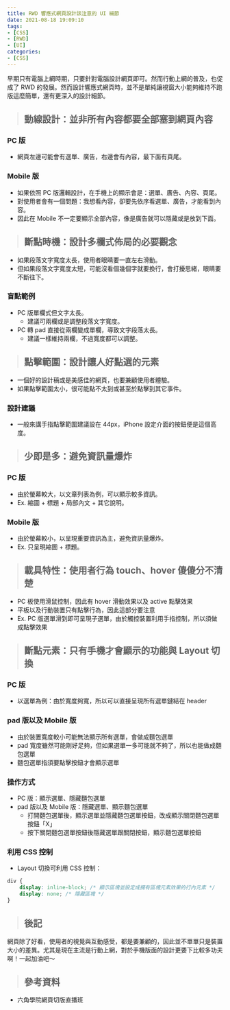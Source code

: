 ```yaml
---
title: RWD 響應式網頁設計該注意的 UI 細節
date: 2021-08-18 19:09:10
tags:
- [CSS]
- [RWD]
- [UI]
categories:
- [CSS]
---
```


早期只有電腦上網時期，只要針對電腦設計網頁即可。然而行動上網的普及，也促成了 RWD 的發展。然而設計響應式網頁時，並不是單純讓視窗大小能夠維持不跑版這麼簡單，還有更深入的設計細節。

<!-- more -->

> ## 動線設計：並非所有內容都要全部塞到網頁內容

### PC 版

* 網頁左邊可能會有選單、廣告，右邊會有內容，最下面有頁尾。

### Mobile 版

* 如果依照 PC 版邏輯設計，在手機上的顯示會是：選單、廣告、內容、頁尾。
* 對使用者會有一個問題：我想看內容，卻要先依序看選單、廣告，才能看到內容。
* 因此在 Mobile 不一定要顯示全部內容，像是廣告就可以隱藏或是放到下面。

> ## 斷點時機：設計多欄式佈局的必要觀念

* 如果段落文字寬度太長，使用者眼睛要一直左右滑動。
* 但如果段落文字寬度太短，可能沒看個幾個字就要換行，會打擾思緒，眼睛要不斷往下。

### 盲點範例

* PC 版單欄式但文字太長。
  * 建議可兩欄或是調整段落文字寬度。
* PC 轉 pad 直接從兩欄變成單欄，導致文字段落太長。
  * 建議一樣維持兩欄，不過寬度都可以調整。

> ## 點擊範圍：設計讓人好點選的元素

* 一個好的設計稿或是美感佳的網頁，也要兼顧使用者體驗。
* 如果點擊範圍太小，很可能點不太到或甚至於點擊到其它事件。

### 設計建議

* 一般來講手指點擊範圍建議設在 44px，iPhone 設定介面的按鈕便是這個高度。

> ## 少即是多：避免資訊量爆炸

### PC 版

* 由於螢幕較大，以文章列表為例，可以顯示較多資訊。
* Ex. 縮圖 + 標題 + 局部內文 + 其它說明。

### Mobile 版

* 由於螢幕較小，以呈現重要資訊為主，避免資訊量爆炸。
* Ex. 只呈現縮圖 + 標題。

> ## 載具特性：使用者行為 touch、hover 傻傻分不清楚

* PC 板使用滑鼠控制，因此有 hover 滑動效果以及 active 點擊效果
* 平板以及行動裝置只有點擊行為，因此這部分要注意
* Ex. PC 版選單滑到即可呈現子選單，由於觸控裝置利用手指控制，所以須做成點擊效果

> ## 斷點元素：只有手機才會顯示的功能與 Layout 切換

### PC 版

* 以選單為例：由於寬度夠寬，所以可以直接呈現所有選單鏈結在 header

### pad 版以及 Mobile 版

* 由於裝置寬度較小可能無法顯示所有選單，會做成麵包選單
* pad 寬度雖然可能剛好足夠，但如果選單一多可能就不夠了，所以也能做成麵包選單
* 麵包選單指須要點擊按鈕才會顯示選單

### 操作方式

* PC 版：顯示選單、隱藏麵包選單
* pad 版以及 Mobile 版：隱藏選單、顯示麵包選單
  * 打開麵包選單後，顯示選單並隱藏麵包選單按鈕，改成顯示關閉麵包選單按鈕「X」
  * 按下關閉麵包選單按鈕後隱藏選單跟關閉按鈕，顯示麵包選單按鈕

### 利用 CSS 控制

* Layout 切換可利用 CSS 控制：

``` CSS
div {
    display: inline-block; /* 顯示區塊並設定成擁有區塊元素效果的行內元素 */
    display: none; /* 隱藏區塊 */
}
```

> ## 後記

網頁除了好看，使用者的視覺與互動感受，都是要兼顧的，因此並不單單只是裝置大小的差異。尤其是現在主流是行動上網，對於手機版面的設計更要下比較多功夫啊！一起加油吧～

> ## 參考資料

* 六角學院網頁切版直播班